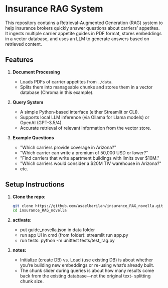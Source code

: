 # Insurance  RAG System

This repository contains a Retrieval-Augmented Generation (RAG) system to help insurance brokers quickly 
answer questions about carriers’ appetites. It ingests multiple carrier appetite guides in PDF format, 
stores embeddings in a vector database, and uses an LLM to generate answers based on retrieved content.

## Features

1. **Document Processing**
   - Loads PDFs of carrier appetites from `./data`.
   - Splits them into manageable chunks and stores them in a vector database (Chroma in this example).

2. **Query System**
   - A simple Python-based interface (either Streamlit or CLI).
   - Supports local LLM inference (via Ollama for Llama models) or OpenAI (GPT-3.5/4).
   - Accurate retrieval of relevant information from the vector store.

3. **Example Questions**
   - "Which carriers provide coverage in Arizona?"
   - "Which carrier can write a premium of 50,000 USD or lower?"
   - "Find carriers that write apartment buildings with limits over \$10M."
   - "Which carriers would consider a \$20M TIV warehouse in Arizona?"
   - etc.

## Setup Instructions

1. **Clone the repo**:

   ```bash
   git clone https://github.com/asaelbarilan/insurance_RAG_novella.git
   cd insurance_RAG_novella

2. **activate**:
   - put guide_novella.json in data folder
   - run app UI in cmd (from folder): streamlit run app.py
   - run tests: python -m unittest tests/test_rag.py
3. **notes:**
   - Initialize (create DB) vs. Load (use existing DB) is about whether you’re building new embeddings or re-using what’s 		already built.
   - The chunk slider during queries is about how many results come back from the existing database—not the original text-	splitting chunk size.



